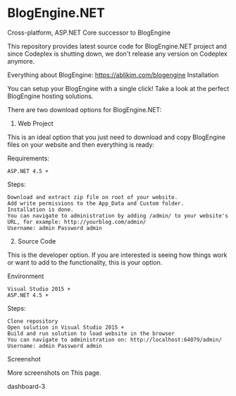# BlogEngine.NET
Cross-platform, ASP.NET Core successor to BlogEngine

This repository provides latest source code for BlogEngine.NET project and since Codeplex is shutting down, we don't release any version on Codeplex anymore.

Everything about BlogEngine: https://ablikim.com/blogengine
Installation

You can setup your BlogEngine with a single click! Take a look at the perfect BlogEngine hosting solutions.

There are two download options for BlogEngine.NET:
1. Web Project

This is an ideal option that you just need to download and copy BlogEngine files on your website and then everything is ready:

Requirements:

    ASP.NET 4.5 +

Steps:

    Download and extract zip file on root of your website.
    Add write permissions to the App_Data and Custom folder.
    Installation is done.
    You can navigate to administration by adding /admin/ to your website's URL, for example: http://yourblog.com/admin/
    Username: admin Password admin

2. Source Code

This is the developer option. If you are interested is seeing how things work or want to add to the functionality, this is your option.

Environment

    Visual Studio 2015 +
    ASP.NET 4.5 +

Steps:

    Clone repository
    Open solution in Visual Studio 2015 +
    Build and run solution to load website in the browser
    You can navigate to administration on: http://localhost:64079/admin/
    Username: admin Password admin

Screenshot

More screenshots on This page.

dashboard-3
